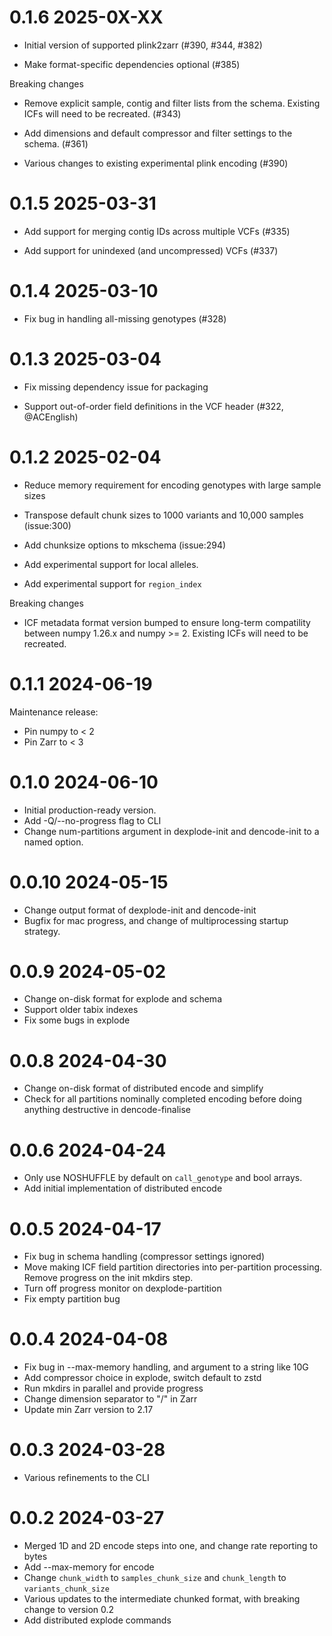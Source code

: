 # 0.1.6 2025-0X-XX

- Initial version of supported plink2zarr (#390, #344, #382)

- Make format-specific dependencies optional (#385)

Breaking changes

- Remove explicit sample, contig and filter lists from the schema.
  Existing ICFs will need to be recreated. (#343)

- Add dimensions and default compressor and filter settings to the schema.
  (#361)

- Various changes to existing experimental plink encoding (#390)

# 0.1.5 2025-03-31

- Add support for merging contig IDs across multiple VCFs (#335)

- Add support for unindexed (and uncompressed) VCFs (#337)

# 0.1.4 2025-03-10

- Fix bug in handling all-missing genotypes (#328)

# 0.1.3 2025-03-04

- Fix missing dependency issue for packaging

- Support out-of-order field definitions in the VCF header (#322, @ACEnglish)

# 0.1.2 2025-02-04

- Reduce memory requirement for encoding genotypes with large sample sizes

- Transpose default chunk sizes to 1000 variants and 10,000 samples (issue:300)

- Add chunksize options to mkschema (issue:294)

- Add experimental support for local alleles.

- Add experimental support for ``region_index``

Breaking changes

- ICF metadata format version bumped to ensure long-term compatility between numpy 1.26.x
  and numpy >= 2. Existing ICFs will need to be recreated.


# 0.1.1 2024-06-19

Maintenance release:

- Pin numpy to < 2
- Pin Zarr to < 3

# 0.1.0 2024-06-10

- Initial production-ready version.
- Add -Q/--no-progress flag to CLI
- Change num-partitions argument in dexplode-init and dencode-init
  to a named option.

# 0.0.10 2024-05-15
- Change output format of dexplode-init and dencode-init
- Bugfix for mac progress, and change of multiprocessing startup strategy.

# 0.0.9 2024-05-02

- Change on-disk format for explode and schema
- Support older tabix indexes
- Fix some bugs in explode

# 0.0.8 2024-04-30

- Change on-disk format of distributed encode and simplify
- Check for all partitions nominally completed encoding before doing
  anything destructive in dencode-finalise

# 0.0.6 2024-04-24

- Only use NOSHUFFLE by default on ``call_genotype`` and bool arrays.
- Add initial implementation of distributed encode

# 0.0.5 2024-04-17

- Fix bug in schema handling (compressor settings ignored)
- Move making ICF field partition directories into per-partition processing.
  Remove progress on the init mkdirs step.
- Turn off progress monitor on dexplode-partition
- Fix empty partition bug

# 0.0.4 2024-04-08

- Fix bug in --max-memory handling, and argument to a string like 10G
- Add compressor choice in explode, switch default to zstd
- Run mkdirs in parallel and provide progress
- Change dimension separator to "/" in Zarr
- Update min Zarr version to 2.17

# 0.0.3 2024-03-28

- Various refinements to the CLI

# 0.0.2 2024-03-27

- Merged 1D and 2D encode steps into one, and change rate reporting to bytes
- Add --max-memory for encode
- Change `chunk_width` to `samples_chunk_size` and `chunk_length` to `variants_chunk_size`
- Various updates to the intermediate chunked format, with breaking change to version 0.2
- Add distributed explode commands
